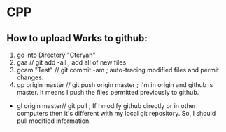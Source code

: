# CPP

## How to upload Works to github:

1. go into Directory "Cteryah"
2. gaa // git add -all ; add all of new files 
3. gcam "Test" // git commit -am ; auto-tracing modified files and permit changes.
4. gp origin master // git push origin master ; I'm in origin and github is master. It means I push the files permitted previously to github.

* gl origin master// git pull ; If I modify github directly or in other computers then it's different with my local git repository. So, I should pull modified information.
